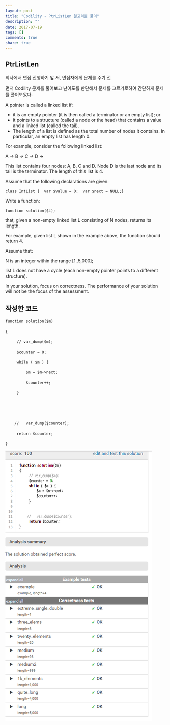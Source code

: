 ```yaml
---
layout: post
title: "Codility - PtrListLen 알고리즘 풀이"
description: ""
date: 2017-07-19
tags: []
comments: true
share: true
---
```

  

## PtrListLen

회사에서 면접 진행하기 앞 서, 면접자에게 문제를 주기 전

먼저 Codility 문제를 풀어보고 난이도를 판단해서 문제를 고르기로하여 간단하게 문제를 풀어보았다.


A pointer is called a linked list if:

  

  * it is an empty pointer (it is then called a terminator or an empty list); or
  * it points to a structure (called a node or the head) that contains a value and a linked list (called the tail).
  * The length of a list is defined as the total number of nodes it contains. In particular, an empty list has length 0.

  

For example, consider the following linked list:

  

A -> B -> C -> D ->

This list contains four nodes: A, B, C and D. Node D is the last node and its
tail is the terminator. The length of this list is 4.

  

Assume that the following declarations are given:

  

    class IntList {  var $value = 0;  var $next = NULL;}

  

Write a function:

  

    function solution($L);

  

that, given a non-empty linked list L consisting of N nodes, returns its
length.

  

For example, given list L shown in the example above, the function should
return 4.

  

Assume that:

  

N is an integer within the range [1..5,000];

list L does not have a cycle (each non-empty pointer points to a different
structure).

In your solution, focus on correctness. The performance of your solution will
not be the focus of the assessment.

  

## 작성한 코드


    function solution($m)
    
    {
    
         // var_dump($m);
    
         $counter = 0;
    
         while ( $m ) {
    
             $m = $m->next;
    
             $counter++;
    
         }
    
         
    
         
    
        //   var_dump($counter);
    
         return $counter;
    
    }


![](/assets/images/posts/785/2105CE33596F1E25249094.PNG)

  

  

